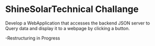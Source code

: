 # ShineSolarTechnical Challange
Develop a WebApplication that accesses the backend JSON server to Query data and display it to a webpage by clicking a button.

-Restructuring in Progress
